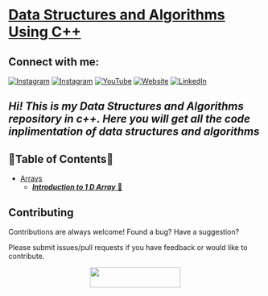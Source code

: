 # [Data Structures and Algorithms Using C++](https://github.com/reddevill007/Data-Structures-and-Algorithms)

## Connect with me:
[![Instagram](https://img.shields.io/badge/Saurabh_Pandey-%23E4405F.svg?style=for-the-badge&logo=Instagram&logoColor=white)](https://www.instagram.com/red._.devill) 
[![Instagram](https://img.shields.io/badge/happy_snappy-%23E4405F.svg?style=for-the-badge&logo=Instagram&logoColor=white)](https://www.instagram.com/happy._.snappy_/) [![YouTube](https://img.shields.io/badge/code_inertia-%23FF0000.svg?style=for-the-badge&logo=YouTube&logoColor=white)](https://www.youtube.com/channel/UCmpXdOaZAIXfAG4kKSdrPDA) [![Website](https://img.shields.io/website?label=codeinertia&style=for-the-badge&url=https%3A%2F%2Fcodestackr.com)](https://reddevill007.github.io/my-portfolio/)
[![LinkedIn](https://img.shields.io/badge/linkedin-%230077B5.svg?style=for-the-badge&logo=linkedin&logoColor=white)](https://www.linkedin.com/in/saurabh-pandey-161348200)

## **_Hi! This is my Data Structures and Algorithms repository in c++. Here you will get all the code inplimentation of data structures and algorithms_**
</p>

## 🌟Table of Contents🌟

- [Arrays]()
  - [**_Introduction to 1 D Array_** 📜](https://github.com/reddevill007/Data-Structures-and-Algorithms/tree/master/1%20D%20Array)


## Contributing

Contributions are always welcome!
Found a bug? Have a suggestion?

Please submit issues/pull requests if you have feedback or would like to contribute.


<p align="center">
  <img width="180" height="40" src="https://forthebadge.com/images/badges/built-with-love.svg">
</p>
